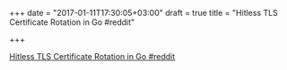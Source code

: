 +++
date = "2017-01-11T17:30:05+03:00"
draft = true
title = "Hitless TLS Certificate Rotation in Go  #reddit"

+++

<p><a href="https://t.co/nJhSHx4e6I">Hitless TLS Certificate Rotation in Go  #reddit</a></p>
